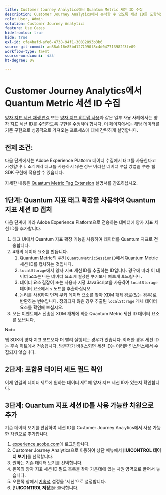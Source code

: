 ```yaml
---
title: Customer Journey Analytics에서 Quantum Metric 세션 ID 수집
description: Customer Journey Analytics에서 분석할 수 있도록 세션 ID를 포함하도록 구현을 수정합니다.
role: User, Admin
solution: Customer Journey Analytics
feature: Use Cases
hidefromtoc: true
hide: true
exl-id: cfe4bafd-afe6-4738-94f1-30882893b3b6
source-git-commit: ae88ab16e85bd1274990f8c4d04771398293fe09
workflow-type: tm+mt
source-wordcount: '423'
ht-degree: 0%

---
```


# Customer Journey Analytics에서 Quantum Metric 세션 ID 수집

[양자 지표 세션 재생 연결](tie-session-replays.md) 또는 [양자 지표 히트맵 사용](heatmap.md)과 같은 일부 사용 사례에서는 양자 지표 세션 ID를 수집하도록 구현을 수정해야 합니다. 이 페이지에서는 해당 데이터를 기존 구현으로 성공적으로 가져오는 프로세스에 대해 간략하게 설명합니다.

## 전제 조건:

다음 단계에서는 Adobe Experience Platform 데이터 수집에서 태그를 사용한다고 가정합니다. 조직에서 태그를 사용하지 않는 경우 이러한 데이터 수집 방법을 수동 웹 SDK 구현에 적용할 수 있습니다.

자세한 내용은 [Quantum Metric Tag Extension](https://experienceleague.adobe.com/en/docs/experience-platform/destinations/catalog/analytics/quantum-metric) 설명서를 참조하십시오.

## 1단계: Quantum 지표 태그 확장을 사용하여 Quantum 지표 세션 ID 캡처

다음 단계에 따라 Adobe Experience Platform으로 전송하는 데이터에 양자 지표 세션 ID를 추가합니다.

1. 태그 UI에서 Quantum 지표 확장 기능을 사용하여 데이터를 Quantum 지표로 전송합니다.
1. 4개의 데이터 요소를 만듭니다.
   1. Quantum Metric의 쿠키 `QuantumMetricSessionID`에서 Quantum Metric 세션 ID를 캡처하는 것입니다.
   1. `localStorage`에서 양자 지표 세션 ID를 추출하는 ID입니다. 경우에 따라 이 데이터 요소는 다른 데이터 요소에 설정된 쿠키보다 빠르게 로드됩니다.
   1. 데이터 요소 길잡이 또는 사용자 지정 JavaScript을 사용하여 `localStorage` 데이터 요소에서 `s` 노드를 추출하십시오.
   1. 논리를 사용하여 먼저 쿠키 데이터 요소를 찾아 XDM 개체 경로(있는 경우)로 반환하는 변수입니다. 정의되지 않은 경우 추출된 `localStorage` 개체 데이터 요소를 확인해 보십시오.
1. 모든 이벤트에서 전송된 XDM 개체에 최종 Quantum Metric 세션 ID 데이터 요소를 보냅니다.

>[!NOTE]
>웹 SDK이 양자 지표 코드보다 더 빨리 실행되는 경우가 있습니다. 이러한 경우 세션 ID는 후속 히트에서 전송됩니다. 방문자가 바운스되면 세션 ID는 이러한 인스턴스에서 수집되지 않습니다.

## 2단계: 포함된 데이터 세트 필드 확인

이제 연결의 데이터 세트에 원하는 데이터 세트에 양자 지표 세션 ID가 있는지 확인합니다.

## 3단계: Quantum 지표 세션 ID를 사용 가능한 차원으로 추가

기존 데이터 보기를 편집하여 세션 ID를 Customer Journey Analytics에서 사용 가능한 차원으로 추가합니다.

1. [experience.adobe.com](https://experience.adobe.com)에 로그인합니다.
1. Customer Journey Analytics으로 이동하여 상단 메뉴에서 **[!UICONTROL 데이터 보기]**&#x200B;를 선택합니다.
1. 원하는 기존 데이터 보기를 선택합니다.
1. 왼쪽의 양자 지표 세션 ID 필드 목록을 찾아 가운데에 있는 차원 영역으로 끌어서 놓습니다.
1. 오른쪽 창에서 [지속성](/help/data-views/component-settings/persistence.md) 설정을 &#39;세션&#39;으로 설정합니다.
1. **[!UICONTROL 저장]**&#x200B;을 클릭합니다.


